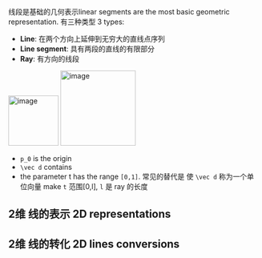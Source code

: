 线段是基础的几何表示linear segments are the most basic geometric representation. 有三种类型 3 types:
- **Line**: 在两个方向上延伸到无穷大的直线点序列 
- **Line segment**: 具有两段的直线的有限部分
- **Ray**: 有方向的线段

<img width="100" alt="image" src="https://user-images.githubusercontent.com/31954987/235596515-7125f611-6c55-4f9c-92b7-885988dcce9c.png">
<img width="150" alt="image" src="https://user-images.githubusercontent.com/31954987/235596358-6801b3a9-fbb6-48d1-91de-f5041fb35773.png">

- `p_0` is the origin
- `\vec d` contains
- the parameter t has the range `[0,1]`. 
常见的替代是 使 `\vec d` 称为一个单位向量 make `t` 范围[0,l], `l` 是 ray 的长度

## 2维 线的表示 2D representations 
## 2维 线的转化 2D lines conversions 
